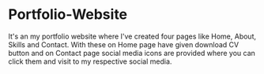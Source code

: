 # Portfolio-Website
It's an my portfolio website where I've created four pages like Home, About, Skills and Contact. With these on Home page have given download CV button and on Contact page social media icons are provided where you can click them and visit to my respective social media.
